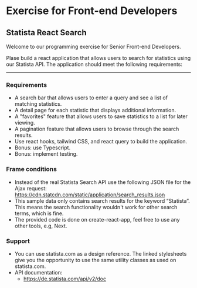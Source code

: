 # Exercise for Front-end Developers

## Statista React Search

Welcome to our programming exercise for Senior Front-end Developers.

Plase build a react application that allows users to search for statistics using our Statista API. The application should meet the following requirements:

---

### Requirements

- A search bar that allows users to enter a query and see a list of matching statistics.
- A detail page for each statistic that displays additional information.
- A "favorites" feature that allows users to save statistics to a list for later viewing.
- A pagination feature that allows users to browse through the search results.
- Use react hooks, tailwind CSS, and react query to build the application.
- Bonus: use Typescript.
- Bonus: implement testing.

### Frame conditions

- Instead of the real Statista Search API use the following JSON file for the Ajax request:
  https://cdn.statcdn.com/static/application/search_results.json
- This sample data only contains search results for the keyword “Statista”. This means the search functionality wouldn't work for other search terms, which is fine.
- The provided code is done on create-react-app, feel free to use any other tools, e.g, Next.

### Support

- You can use statista.com as a design reference. The linked stylesheets give you the opportunity to use the same utility classes as used on statista.com.
- API documentation:
  - https://de.statista.com/api/v2/doc

